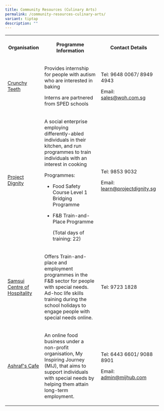 ```yaml
---
title: Community Resources (Culinary Arts)
permalink: /community-resources-culinary-arts/
variant: tiptap
description: ""
---
```

<table style="minWidth: 75px">
<colgroup>
<col>
<col>
<col>
</colgroup>
<tbody>
<tr>
<th rowspan="1" colspan="1">
<p>Organisation</p>
</th>
<th rowspan="1" colspan="1">
<p>Programme Information</p>
</th>
<th rowspan="1" colspan="1">
<p>Contact Details</p>
</th>
</tr>
<tr>
<td rowspan="1" colspan="1">
<p><a href="https://www.facebook.com/CrunchyTeeth/" rel="noopener nofollow" target="_blank">Crunchy Teeth</a>
</p>
</td>
<td rowspan="1" colspan="1">
<p>Provides internship for people with autism who are interested in baking</p>
<p></p>
<p>Interns are partnered from SPED schools</p>
</td>
<td rowspan="1" colspan="1">
<p>Tel: 9648 0067/ 8949 4943</p>
<p></p>
<p>Email: <a href="mailto:sales@woh.com.sg" rel="noopener noreferrer nofollow" target="_blank">sales@woh.com.sg</a>
</p>
</td>
</tr>
<tr>
<td rowspan="1" colspan="1">
<p><a href="https://www.projectdignity.sg/" rel="noopener nofollow" target="_blank">Project Dignity</a>
</p>
</td>
<td rowspan="1" colspan="1">
<p>A social enterprise employing differently-abled individuals in their kitchen,
and run programmes to train individuals with an interest in cooking</p>
<p></p>
<p>Programmes:</p>
<ul data-tight="true" class="tight">
<li>
<p>Food Safety Course Level 1 Bridging Programme</p>
</li>
<li>
<p>F&amp;B Train-and-Place Programme</p>
<p>(Total days of training: 22)</p>
</li>
</ul>
</td>
<td rowspan="1" colspan="1">
<p>Tel: 9853 9032</p>
<p></p>
<p>Email: <a href="mailto:learn@projectdignity.sg" rel="noopener noreferrer nofollow" target="_blank">learn@projectdignity.sg</a>
</p>
<p></p>
</td>
</tr>
<tr>
<td rowspan="1" colspan="1">
<p><a href="https://samsui.com.sg/sch-2/" rel="noopener nofollow" target="_blank">Samsui Centre of Hospitality</a>
</p>
</td>
<td rowspan="1" colspan="1">
<p>Offers Train-and-place and employment programmes in the F&amp;B sector
for people with special needs. Ad-hoc life skills training during the school
holidays to engage people with special needs online.</p>
</td>
<td rowspan="1" colspan="1">
<p>Tel: 9723 1828</p>
</td>
</tr>
<tr>
<td rowspan="1" colspan="1">
<p><a href="https://www.facebook.com/ashrafscafe.mij/" rel="noopener nofollow" target="_blank">Ashraf's Cafe</a>
</p>
</td>
<td rowspan="1" colspan="1">
<p>An online food business under a non-profit organisation, My Inspiring
Journey (MIJ), that aims to support individuals with special needs by helping
them attain long-term employment.</p>
</td>
<td rowspan="1" colspan="1">
<p>Tel: 6443 6601/ 9088 8901</p>
<p></p>
<p>Email: <a href="mailto:admin@mijhub.com" rel="noopener noreferrer nofollow" target="_blank">admin@mijhub.com</a>
</p>
<p></p>
</td>
</tr>
</tbody>
</table>
<p></p>